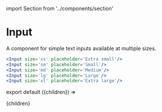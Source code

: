 import Section from '../components/section'

# Input

A component for simple text inputs available at multiple sizes.

```jsx live
<Input size='xs' placeholder='Extra small'/>
<Input size='sm' placeholder='Small'/>
<Input size='md' placeholder='Medium'/>
<Input size='lg' placeholder='Large'/>
<Input size='xl' placeholder='Extra large'/>
```

export default ({children}) => <Section name='input'>{children}</Section>
